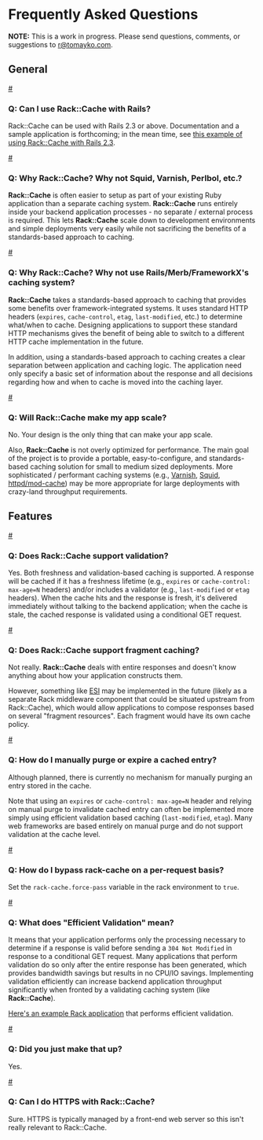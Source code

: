 Frequently Asked Questions
==========================

<p class='intro'>
<strong>NOTE:</strong> This is a work in progress. Please send questions, comments, or
suggestions to <a href="mailto:r@tomayko.com">r@tomayko.com</a>.
</p>

General
-------


<a class='hash' id='rails' href='#rails'>#</a>

### Q: Can I use Rack::Cache with Rails?

Rack::Cache can be used with Rails 2.3 or above. Documentation and a
sample application is forthcoming; in the mean time, see
[this example of using Rack::Cache with Rails 2.3](http://snippets.aktagon.com/snippets/302-How-to-setup-and-use-Rack-Cache-with-Rails-2-3-0-RC-1).

<a class='hash' id='why-not-squid' href='#why-not-squid'>#</a>

### Q: Why Rack::Cache? Why not Squid, Varnish, Perlbol, etc.?

__Rack::Cache__ is often easier to setup as part of your existing Ruby
application than a separate caching system. __Rack::Cache__ runs entirely inside
your backend application processes - no separate / external process is required.
This lets __Rack::Cache__ scale down to development environments and simple
deployments very easily while not sacrificing the benefits of a standards-based
approach to caching.


<a class='hash' id='why-not-rails' href='#why-not-rails'>#</a>

### Q: Why Rack::Cache? Why not use Rails/Merb/FrameworkX's caching system?

__Rack::Cache__ takes a standards-based approach to caching that provides some
benefits over framework-integrated systems.  It uses standard HTTP headers
(`expires`, `cache-control`, `etag`, `last-modified`, etc.) to determine
what/when to cache. Designing applications to support these standard HTTP
mechanisms gives the benefit of being able to switch to a different HTTP
cache implementation in the future.

In addition, using a standards-based approach to caching creates a clear
separation between application and caching logic. The application need only
specify a basic set of information about the response and all decisions
regarding how and when to cache is moved into the caching layer.


<a class='hash' id='scale' href='#scale'>#</a>

### Q: Will Rack::Cache make my app scale?

No. Your design is the only thing that can make your app scale.

Also, __Rack::Cache__ is not overly optimized for performance. The main goal of
the project is to provide a portable, easy-to-configure, and standards-based
caching solution for small to medium sized deployments. More sophisticated /
performant caching systems (e.g., [Varnish][v], [Squid][s],
[httpd/mod-cache][h]) may be more appropriate for large deployments with
crazy-land throughput requirements.

[v]: http://varnish.projects.linpro.no/
[s]: http://www.squid-cache.org/
[h]: http://httpd.apache.org/docs/2.0/mod/mod_cache.html


Features
--------


<a class='hash' id='validation' href='#validation'>#</a>

### Q: Does Rack::Cache support validation?

Yes. Both freshness and validation-based caching is supported. A response
will be cached if it has a freshness lifetime (e.g., `expires` or
`cache-control: max-age=N` headers) and/or includes a validator (e.g.,
`last-modified` or `etag` headers). When the cache hits and the response is
fresh, it's delivered immediately without talking to the backend application;
when the cache is stale, the cached response is validated using a conditional
GET request.


<a class='hash' id='fragments' href='#fragments'>#</a>

### Q: Does Rack::Cache support fragment caching?

Not really. __Rack::Cache__ deals with entire responses and doesn't know
anything about how your application constructs them.

However, something like [ESI](http://www.w3.org/TR/esi-lang) may be implemented
in the future (likely as a separate Rack middleware component that could be
situated upstream from Rack::Cache), which would allow applications to compose
responses based on several "fragment resources". Each fragment would have its
own cache policy.


<a class='hash' id='manual-purge' href='#manual-purge'>#</a>

### Q: How do I manually purge or expire a cached entry?

Although planned, there is currently no mechanism for manually purging
an entry stored in the cache.

Note that using an `expires` or `cache-control: max-age=N` header and relying on
manual purge to invalidate cached entry can often be implemented more simply
using efficient validation based caching (`last-modified`, `etag`). Many web
frameworks are based entirely on manual purge and do not support validation at
the cache level.


<a class='hash' id='force-pass' href='#force-pass'>#</a>

### Q: How do I bypass rack-cache on a per-request basis?

Set the `rack-cache.force-pass` variable in the rack environment to `true`.


<a class='hash' id='efficient-validation' href='#efficient-validation'>#</a>

### Q: What does "Efficient Validation" mean?

It means that your application performs only the processing necessary to
determine if a response is valid before sending a `304 Not Modified` in response
to a conditional GET request.  Many applications that perform validation do so
only after the entire response has been generated, which provides bandwidth
savings but results in no CPU/IO savings.  Implementing validation efficiently
can increase backend application throughput significantly when fronted by a
validating caching system (like __Rack::Cache__).

[Here's an example Rack application](http://gist.github.com/9395) that performs
efficient validation.


<a class='hash' id='orly' href='#orly'>#</a>

### Q: Did you just make that up?

Yes.


<a class='hash' id='https' href='#https'>#</a>

### Q: Can I do HTTPS with Rack::Cache?

Sure. HTTPS is typically managed by a front-end web server so this isn't really
relevant to Rack::Cache.
